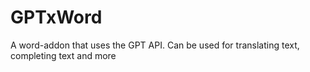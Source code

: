 # GPTxWord
 A word-addon that uses the GPT API. Can be used for translating text, completing text and more
